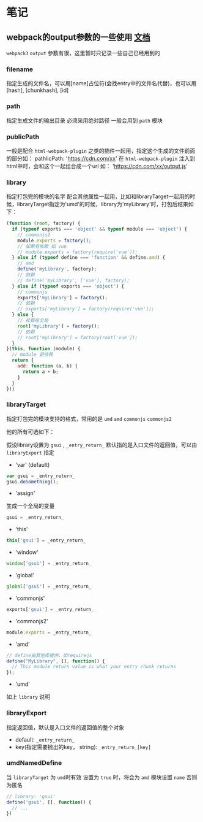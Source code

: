 # 笔记

## webpack的output参数的一些使用 [文档](https://webpack.js.org/configuration/output)

`webpack3` `output` 参数有很，这里暂时只记录一些自己已经用到的

### filename

指定生成的文件名，可以用[name]占位符(会找entry中的文件名代替)，也可以用[hash], [chunkhash], [id]

### path

指定生成文件的输出目录 必须采用绝对路径 一般会用到 `path` 模块

### publicPath

一般是配合 `html-webpack-plugin` 之类的插件一起用，指定这个生成的文件前面的部分如：
pathlicPath: 'https://cdn.com/xx'
在 `html-webpack-plugin` 注入到html中时，会和这个一起组合成一个url
如： 'https://cdn.com/xx/output.js'

### library

指定打包完的模块的名字
配合其他属性一起用，比如和libraryTarget一起用的时候，libraryTarget指定为'umd'的时候，library为'myLibrary'时，打包后结果如下：

```js
(function (root, factory) {
  if (typeof exports === 'object' && typeof module === 'object') {
    // commonjs2
    module.exports = factory();
    // 如果有依赖 如 vue
    // module.exports = factory(require('vue'));
  } else if (typeof define === 'function' && define.amd) {
    // amd
    define('myLibrary', factory);
    // 依赖
    // define('myLibrary', ['vue'], factory);
  } else if (typeof exports === 'object') {
    // commonjs
    exports['myLibrary'] = factory();
    // 依赖
    // exports['myLibrary'] = factory(require('vue'));
  } else {
    // 挂载在全局
    root['myLibrary'] = factory();
    // 依赖
    // root['myLibrary'] = factory(root['vue']);
  }
}(this, function (module) {
  // module 是依赖
  return {
    add: function (a, b) {
      return a + b;
    }
  }
}))
```

### libraryTarget

指定打包完的模块支持的格式，常用的是 `umd` `amd` `commonjs` `commonjs2`

他的所有可选如下：

假设library设置为 `gsui` , `_entry_return_` 默认指的是入口文件的返回值，可以由 `libraryExport` 指定

- 'var' (default)

```js
var gsui = _entry_return_
gsui.doSomething();
```

- 'assign'

生成一个全局的变量

```js
gsui = _entry_return_
```

- 'this'

```js
this['gsui'] = _entry_return_
```

- 'window'

```js
window['gsui'] = _entry_return_
```

- 'global'

```js
global['gsui'] = _entry_return_
```

- 'commonjs'

```js
exports['gsui'] = _entry_return_
```

- 'commonjs2'

```js
module.exports = _entry_return_
```

- 'amd'

```js
// define由其他库提供，如requirejs
define("MyLibrary", [], function() {
  // This module return value is what your entry chunk returns
});
```

- 'umd'

如上 `library` 说明


### libraryExport

指定返回值，默认是入口文件的返回值的整个对象

- default: `_entry_return_`
- key(指定需要抛出的key， string): `_entry_return_[key]`

### umdNamedDefine

当 `libraryTarget` 为 `umd`时有效
设置为 `true` 时，将会为 `amd` 模块设置 `name` 否则为匿名

```js
// library: 'gsui'
define('gsui', [], function() {
  // ...
})
```
